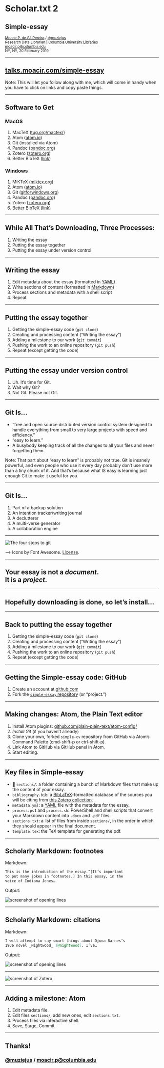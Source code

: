 # Scholar.txt 2
## Simple-essay

<small><a href="http://moacir.com">Moacir P. de Sá Pereira</a> / <a href="http://twitter.com/muziejus">@muziejus</a><br />
Research Data Librarian | <a href="http://library.columbia.edu">Columbia University Libraries</a><br />
moacir.p@columbia.edu<br />
NY, NY, 20 February 2019</small>

---

## [talks.moacir.com/simple-essay](http://talks.moacir.com/simple-essay)

Note: This will let you follow along with me, which will come in handy when
you have to click on links and copy paste things.

---

## Software to Get

<div class="row">
<div class="col-6">
<h3><i class="fab fa-apple"></i> MacOS</h3>
<ol>
<li>MacTeX (<a href="http://tug.org/mactex/">tug.org/mactex/</a>)</li>
<li>Atom (<a href="http://atom.io">atom.io</a>)</li>
<li>Git (installed via Atom)</li>
<li>Pandoc (<a href="http://pandoc.org">pandoc.org</a>)</li>
<li>Zotero (<a href="http://zotero.org">zotero.org</a>)</li>
<li>Better BibTeX (<a href="https://retorque.re/zotero-better-bibtex/">link</a>)</li>
</ol>
</div>

<div class="col-6">
<h3><i class="fab fa-windows"></i> Windows</h3>
<ol>
<li>MiKTeX (<a href="http://miktex.org">miktex.org</a>)</li>
<li>Atom (<a href="http://atom.io">atom.io</a>)</li>
<li>Git (<a href="http://gitforwindows.org">gitforwindows.org</a>)</li>
<li>Pandoc (<a href="http://pandoc.org">pandoc.org</a>)</li>
<li>Zotero (<a href="http://zotero.org">zotero.org</a>)</li>
<li>Better BibTeX (<a href="https://retorque.re/zotero-better-bibtex/">link</a>)</li>
</ol>
</div>

---

## While All That’s Downloading, Three Processes:

1. Writing the essay
1. Putting the essay together
1. Putting the essay under version control

---

## Writing the essay

1. Edit metadata about the essay (formatted in [YAML](https://rollout.io/blog/yaml-tutorial-everything-you-need-get-started/))
1. Write sections of content (formatted in [Markdown](https://guides.github.com/features/mastering-markdown/))
1. Process sections and metadata with a shell script
1. Repeat

---

## Putting the essay together

1. Getting the simple-essay code (`git clone`)
1. Creating and processing content (“Writing the essay”)
1. Adding a milestone to our work (`git commit`)
1. Pushing the work to an online repository (`git push`)
1. Repeat (except getting the code)

---

## Putting the essay under version control

1. Uh. It’s time for Git.
1. Wait why Git?
1. Not Git. Please not Git.

---

## Git Is…

* “free and open source distributed version control system designed to handle
everything from small to very large projects with speed and efficiency.”
* “easy to learn.”
* A busybody keeping track of all the changes to all your files and never
forgetting them.

Note: That part about “easy to learn” is probably not true. Git is insanely
powerful, and even people who use it every day probably don’t use more than a
tiny chunk of it. And that’s because what IS easy is learning just enough Git
to make it useful for you.

---

## Git Is…

<ol>
<li class="fragment">Part of a backup solution</li>
<li class="fragment">An intention tracker/writing journal</li>
<li class="fragment">A declutterer</li>
<li class="fragment">A multi-verse generator</li>
<li class="fragment">A collaboration engine</li>
</ol>

---

![The four steps to git](https://i.imgur.com/mNfax2z.png)

--> Icons by Font Awesome. [License](https://fontawesome.com/license).

---


## Your essay is not a _document_.<br />It is a _project_.

---

## Hopefully downloading is done, so let’s install…

---

## Back to putting the essay together

1. Getting the simple-essay code (`git clone`)
1. Creating and processing content (“Writing the essay”)
1. Adding a milestone to our work (`git commit`)
1. Pushing the work to an online repository (`git push`)
1. Repeat (except getting the code)

---

## Getting the Simple-essay code: GitHub <i class="fab fa-github"></i>

1. Create an account at [github.com](http://github.com)
1. Fork the [`simple-essay`
   repository](http://github.com/plain-plain-text/simple-essay) (or “project.”)

---

## Making changes: Atom, the Plain Text editor

1. Install Atom plugins: [github.com/plain-plain-text/atom-config/](http://github.com/plain-plain-text/atom-config)
1. *Install Git* (if you haven’t already)
1. Clone your own, forked `simple-cv` repository from GitHub via Atom’s
   Command Palette (cmd-shift-p or ctrl-shift-p).
1. Link Atom to GitHub via GitHub panel in Atom.
1. Start editing.

---

## Key files in Simple-essay

* 📁 `sections/`: a folder containing a bunch of Markdown files that make up
the content of your essay.
* `bibliography.bib`: a
[BibLaTeX](https://ctan.org/pkg/biblatex?lang=en)-formatted database of the sources you will be citing from [this Zotero
collection](https://www.zotero.org/moacir/items/collectionKey/7G84VPGE). 
* `metadata.yml`: a [YAML](https://learnxinyminutes.com/docs/yaml/) file
with the metadata for the essay.
* `process.ps1` and `process.sh`: PowerShell and shell scripts that convert
your Markdown content into `.docx` and `.pdf` files.
* `sections.txt`: a list of files from inside `sections/`, in the order in which they should appear in the final document.
* `template.tex`: the TeX template for generating the pdf.

---

## Scholarly Markdown: footnotes

Markdown:

```markdown
This is the introduction of the essay.^[It’s important 
to put many jokes in footnotes.] In this essay, in the 
voice of Indiana Jones…
```

Output:

![screenshot of opening lines](https://i.imgur.com/FBHq5q5.jpg)

---

## Scholarly Markdown: citations

Markdown:

```markdown
I will attempt to say smart things about Djuna Barnes’s 
1936 novel _Nightwood_ [@nightwood]. I’ve…
```

Output:

![screenshot of opening lines](https://i.imgur.com/FBHq5q5.jpg)

---

<img src="https://i.imgur.com/pytLVsu.png" alt="screenshot of Zotero"
	style="max-height: 80vh;" />

---

## Adding a milestone: Atom

1. Edit metadata file.
1. Edit files `sections/`, add new ones, edit `sections.txt`.
1. Process files via interactive shell.
1. Save, Stage, Commit.

---

## Thanks!
### [@muziejus](http://twitter.com/muziejus) / moacir.p@columbia.edu
